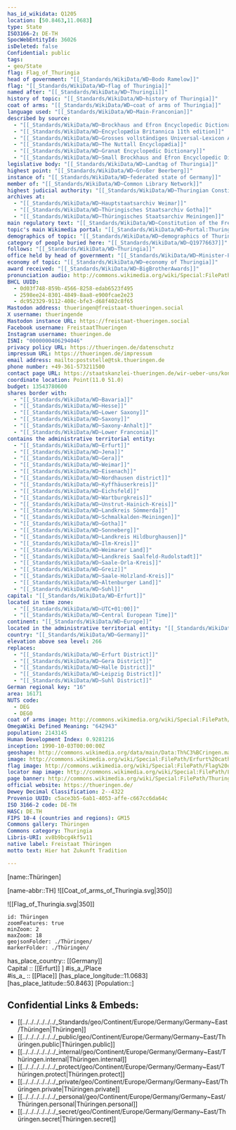 ```yaml
---
has_id_wikidata: Q1205
location: [50.8463,11.0683] 
type: State
ISO3166-2: DE-TH
SpocWebEntityId: 36026
isDeleted: false
Confidential: public
tags:
- geo/State
flag: Flag_of_Thuringia
head of government: "[[_Standards/WikiData/WD~Bodo Ramelow]]"
flag: "[[_Standards/WikiData/WD~flag of Thuringia]]"
named after: "[[_Standards/WikiData/WD~Thuringii]]"
history of topic: "[[_Standards/WikiData/WD~history of Thuringia]]"
coat of arms: "[[_Standards/WikiData/WD~coat of arms of Thuringia]]"
language used: "[[_Standards/WikiData/WD~Main-Franconian]]"
described by source:
  - "[[_Standards/WikiData/WD~Brockhaus and Efron Encyclopedic Dictionary]]"
  - "[[_Standards/WikiData/WD~Encyclopædia Britannica 11th edition]]"
  - "[[_Standards/WikiData/WD~Grosses vollständiges Universal-Lexicon Aller Wissenschafften und Künste]]"
  - "[[_Standards/WikiData/WD~The Nuttall Encyclopædia]]"
  - "[[_Standards/WikiData/WD~Granat Encyclopedic Dictionary]]"
  - "[[_Standards/WikiData/WD~Small Brockhaus and Efron Encyclopedic Dictionary]]"
legislative body: "[[_Standards/WikiData/WD~Landtag of Thuringia]]"
highest point: "[[_Standards/WikiData/WD~Großer Beerberg]]"
instance of: "[[_Standards/WikiData/WD~federated state of Germany]]"
member of: "[[_Standards/WikiData/WD~Common Library Network]]"
highest judicial authority: "[[_Standards/WikiData/WD~Thuringian Constitutional Court]]"
archives at:
  - "[[_Standards/WikiData/WD~Hauptstaatsarchiv Weimar]]"
  - "[[_Standards/WikiData/WD~Thüringisches Staatsarchiv Gotha]]"
  - "[[_Standards/WikiData/WD~Thüringisches Staatsarchiv Meiningen]]"
main regulatory text: "[[_Standards/WikiData/WD~Constitution of the Free State of Thuringia]]"
topic's main Wikimedia portal: "[[_Standards/WikiData/WD~Portal:Thuringia]]"
demographics of topic: "[[_Standards/WikiData/WD~demographics of Thuringia]]"
category of people buried here: "[[_Standards/WikiData/WD~Q19776637]]"
follows: "[[_Standards/WikiData/WD~Thuringia]]"
office held by head of government: "[[_Standards/WikiData/WD~Minister-President of Thuringia]]"
economy of topic: "[[_Standards/WikiData/WD~economy of Thuringia]]"
award received: "[[_Standards/WikiData/WD~BigBrotherAwards]]"
pronunciation audio: http://commons.wikimedia.org/wiki/Special:FilePath/De-Th%C3%BCringen2.ogg
BHCL UUID:
  - 0d03f748-859b-4566-8258-edab6523f495
  - 2598ee24-8301-4849-8aa8-e900fcae2e23
  - dc952329-9112-408c-bfe3-d68f402c8f65
Mastodon address: thueringen@freistaat-thueringen.social
X username: thueringende
Mastodon instance URL: https://freistaat-thueringen.social
Facebook username: FreistaatThueringen
Instagram username: thueringen.de
ISNI: "0000000406294046"
privacy policy URL: https://thueringen.de/datenschutz
impressum URL: https://thueringen.de/impressum
email address: mailto:poststelle@tsk.thueringen.de
phone number: +49-361-573211500
contact page URL: https://staatskanzlei-thueringen.de/wir-ueber-uns/kontakt
coordinate location: Point(11.0 51.0)
budget: 13543780600
shares border with:
  - "[[_Standards/WikiData/WD~Bavaria]]"
  - "[[_Standards/WikiData/WD~Hesse]]"
  - "[[_Standards/WikiData/WD~Lower Saxony]]"
  - "[[_Standards/WikiData/WD~Saxony]]"
  - "[[_Standards/WikiData/WD~Saxony-Anhalt]]"
  - "[[_Standards/WikiData/WD~Lower Franconia]]"
contains the administrative territorial entity:
  - "[[_Standards/WikiData/WD~Erfurt]]"
  - "[[_Standards/WikiData/WD~Jena]]"
  - "[[_Standards/WikiData/WD~Gera]]"
  - "[[_Standards/WikiData/WD~Weimar]]"
  - "[[_Standards/WikiData/WD~Eisenach]]"
  - "[[_Standards/WikiData/WD~Nordhausen district]]"
  - "[[_Standards/WikiData/WD~Kyffhäuserkreis]]"
  - "[[_Standards/WikiData/WD~Eichsfeld]]"
  - "[[_Standards/WikiData/WD~Wartburgkreis]]"
  - "[[_Standards/WikiData/WD~Unstrut-Hainich-Kreis]]"
  - "[[_Standards/WikiData/WD~Landkreis Sömmerda]]"
  - "[[_Standards/WikiData/WD~Schmalkalden-Meiningen]]"
  - "[[_Standards/WikiData/WD~Gotha]]"
  - "[[_Standards/WikiData/WD~Sonneberg]]"
  - "[[_Standards/WikiData/WD~Landkreis Hildburghausen]]"
  - "[[_Standards/WikiData/WD~Ilm-Kreis]]"
  - "[[_Standards/WikiData/WD~Weimarer Land]]"
  - "[[_Standards/WikiData/WD~Landkreis Saalfeld-Rudolstadt]]"
  - "[[_Standards/WikiData/WD~Saale-Orla-Kreis]]"
  - "[[_Standards/WikiData/WD~Greiz]]"
  - "[[_Standards/WikiData/WD~Saale-Holzland-Kreis]]"
  - "[[_Standards/WikiData/WD~Altenburger Land]]"
  - "[[_Standards/WikiData/WD~Suhl]]"
capital: "[[_Standards/WikiData/WD~Erfurt]]"
located in time zone:
  - "[[_Standards/WikiData/WD~UTC+01:00]]"
  - "[[_Standards/WikiData/WD~Central European Time]]"
continent: "[[_Standards/WikiData/WD~Europe]]"
located in the administrative territorial entity: "[[_Standards/WikiData/WD~Germany]]"
country: "[[_Standards/WikiData/WD~Germany]]"
elevation above sea level: 266
replaces:
  - "[[_Standards/WikiData/WD~Erfurt District]]"
  - "[[_Standards/WikiData/WD~Gera District]]"
  - "[[_Standards/WikiData/WD~Halle District]]"
  - "[[_Standards/WikiData/WD~Leipzig District]]"
  - "[[_Standards/WikiData/WD~Suhl District]]"
German regional key: "16"
area: 16171
NUTS code:
  - DEG
  - DEG0
coat of arms image: http://commons.wikimedia.org/wiki/Special:FilePath/Coat%20of%20arms%20of%20Thuringia.svg
OmegaWiki Defined Meaning: "642943"
population: 2143145
Human Development Index: 0.9281216
inception: 1990-10-03T00:00:00Z
geoshape: http://commons.wikimedia.org/data/main/Data:Th%C3%BCringen.map
image: http://commons.wikimedia.org/wiki/Special:FilePath/Erfurt%20cathedral%20and%20severi%20church.jpg
flag image: http://commons.wikimedia.org/wiki/Special:FilePath/Flag%20of%20Thuringia.svg
locator map image: http://commons.wikimedia.org/wiki/Special:FilePath/Locator%20map%20Thuringia%20in%20Germany.svg
page banner: http://commons.wikimedia.org/wiki/Special:FilePath/Thuringia%20Wikivoyage%20banner.png
official website: https://thueringen.de/
Dewey Decimal Classification: 2--4322
Provenio UUID: c5ace3b5-6ab1-4053-affe-c667cc6da64c
ISO 3166-2 code: DE-TH
HASC: DE.TH
FIPS 10-4 (countries and regions): GM15
Commons gallery: Thüringen
Commons category: Thuringia
Libris-URI: xv8b9bcg4kf5v11
native label: Freistaat Thüringen
motto text: Hier hat Zukunft Tradition

---
```


[name::Thüringen] 

[name-abbr::TH] 
![[Coat_of_arms_of_Thuringia.svg|350]] 

![[Flag_of_Thuringia.svg|350]] 

```leaflet
id: Thüringen
zoomFeatures: true 
minZoom: 2 
maxZoom: 18
geojsonFolder: ./Thüringen/
markerFolder: ./Thüringen/
```

has_place_country:: [[Germany]]  
Capital :: [[Erfurt]] ] 
#is_a_/Place  
#is_a_ :: [[Place]] 
[has_place_longitude::11.0683] 
[has_place_latitude::50.8463] 
[Population::] 



## Confidential Links & Embeds: 
- [[../../../../../../_Standards/geo/Continent/Europe/Germany/Germany~East/Thüringen|Thüringen]] 
- [[../../../../../../_public/geo/Continent/Europe/Germany/Germany~East/Thüringen.public|Thüringen.public]] 
- [[../../../../../../_internal/geo/Continent/Europe/Germany/Germany~East/Thüringen.internal|Thüringen.internal]] 
- [[../../../../../../_protect/geo/Continent/Europe/Germany/Germany~East/Thüringen.protect|Thüringen.protect]] 
- [[../../../../../../_private/geo/Continent/Europe/Germany/Germany~East/Thüringen.private|Thüringen.private]] 
- [[../../../../../../_personal/geo/Continent/Europe/Germany/Germany~East/Thüringen.personal|Thüringen.personal]] 
- [[../../../../../../_secret/geo/Continent/Europe/Germany/Germany~East/Thüringen.secret|Thüringen.secret]] 
